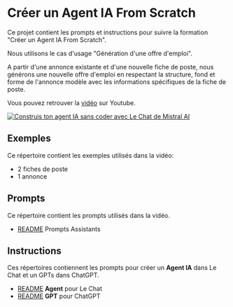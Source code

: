 # Créer un Agent IA From Scratch

Ce projet contient les prompts et instructions pour suivre la formation "Créer un Agent IA From Scratch".

Nous utilisons le cas d'usage "Génération d'une offre d'emploi".

A partir d'une annonce existante et d'une nouvelle fiche de poste, nous générons une nouvelle offre d'emploi en respectant la structure, fond et forme de l'annonce modèle avec les informations spécifiques de la fiche de poste.

Vous pouvez retrouver la [vidéo](https://youtu.be/wGIPXu3IsAY) sur Youtube.

[![Construis ton agent IA sans coder avec Le Chat de Mistral AI](https://img.youtube.com/vi/wGIPXu3IsAY/0.jpg)](https://www.youtube.com/watch?v=wGIPXu3IsAY)

## Exemples

Ce répertoire contient les exemples utilisés dans la vidéo:  

- 2 fiches de poste    
- 1 annonce    

## Prompts

Ce répertoire contient les prompts utilisés dans la vidéo.

- [README](Prompts_Assistants/Readme.md) Prompts Assistants


## Instructions

Ces répertoires contiennent les prompts pour créer un **Agent IA** dans Le Chat et un GPTs dans ChatGPT.

- [README](Instructions_Agent_LeChat/Readme.md) **Agent** pour Le Chat
- [README](Instructions_GPTs_OpenAI/Readme.md) **GPT** pour ChatGPT
